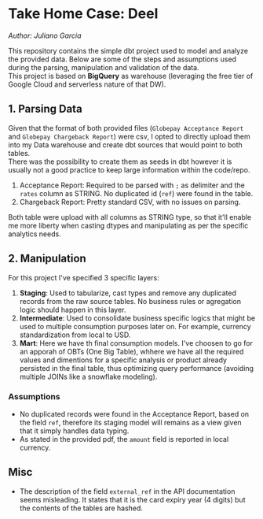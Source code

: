 # Take Home Case: Deel  
_Author: Juliano Garcia_  

This repository contains the simple dbt project used to model and analyze the provided data. Below are some of the steps and assumptions used during the parsing, manipulation and validation of the data.  
This project is based on **BigQuery** as warehouse (leveraging the free tier of Google Cloud and serverless nature of that DW).

## 1. Parsing Data
Given that the format of both provided files (`Globepay Acceptance Report` and `Globepay Chargeback Report`) were csv, I opted to directly upload them into my Data warehouse and create dbt sources that would point to both tables.  
There was the possibility to create them as seeds in dbt however it is usually not a good practice to keep large information within the code/repo.

1. Acceptance Report: Required to be parsed with `;` as delimiter and the `rates` column as STRING. No duplicated id (`ref`) were found in the table.
2. Chargeback Report: Pretty standard CSV, with no issues on parsing.

Both table were upload with all columns as STRING type, so that it'll enable me more liberty when casting dtypes and manipulating as per the specific analytics needs.

## 2. Manipulation
For this project I've specified 3 specific layers:
1. **Staging**: Used to tabularize, cast types and remove any duplicated records from the raw source tables. No business rules or agregation logic should happen in this layer.
2. **Intermediate**: Used to consolidate business specific logics that might be used to multiple consumption purposes later on. For example, currency standardization from local to USD.
3. **Mart**: Here we have th final consumption models. I've choosen to go for an apporah of OBTs (One Big Table), whhere we have all the required values and dimentions for a specific analysis or product already persisted in the final table, thus optimizing query performance (avoiding multiple JOINs like a snowflake modeling).

### Assumptions
- No duplicated records were found in the Acceptance Report, based on the field `ref`, therefore its staging model will remains as a view given that it simply handles data typing.
- As stated in the provided pdf, the `amount` field is reported in local currency.

## Misc
- The description of the field `external_ref` in the API documentation seems misleading. It states that it is the card expiry year (4 digits) but the contents of the tables are hashed.